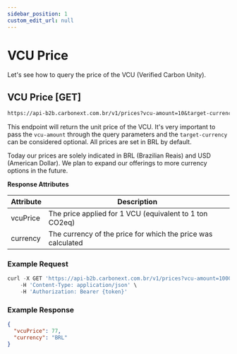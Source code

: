 ```yaml
---
sidebar_position: 1
custom_edit_url: null
---
```


# VCU Price

Let's see how to query the price of the VCU (Verified Carbon Unity).

## VCU Price [GET]

```md title="BASE URL"
https://api-b2b.carbonext.com.br/v1/prices?vcu-amount=10&target-currency=BRL
```

This endpoint will return the unit price of the VCU. It's very important to pass the `vcu-amount` through the query parameters and the `target-currency` can be considered optional. All prices are set in BRL by default.

Today our prices are solely indicated in BRL (Brazilian Reais) and USD (American Dollar). We plan to expand our offerings to more currency options in the future.

**Response Attributes**

Attribute   | Description
--------- | ------
vcuPrice |	The price applied for 1 VCU (equivalent to 1 ton CO2eq)
currency |	The currency of the price for which the price was calculated

### Example Request

```javascript
curl -X GET 'https://api-b2b.carbonext.com.br/v1/prices?vcu-amount=1000000' \
    -H 'Content-Type: application/json' \
    -H 'Authorization: Bearer {token}'
```

### Example Response

```json
{
  "vcuPrice": 77,
  "currency": "BRL"
}
```
